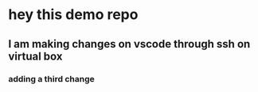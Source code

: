# hey this demo repo

## I am making changes on vscode through ssh on virtual box

### adding a third change
